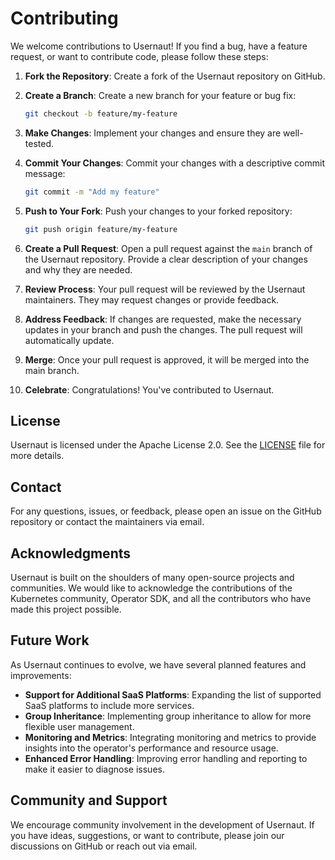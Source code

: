 # Contributing

We welcome contributions to Usernaut! If you find a bug, have a feature request, or want to contribute code, please follow these steps:

1. **Fork the Repository**: Create a fork of the Usernaut repository on GitHub.
2. **Create a Branch**: Create a new branch for your feature or bug fix:

   ```bash
   git checkout -b feature/my-feature
   ```

3. **Make Changes**: Implement your changes and ensure they are well-tested.
4. **Commit Your Changes**: Commit your changes with a descriptive commit message:

   ```bash
   git commit -m "Add my feature"
   ```

5. **Push to Your Fork**: Push your changes to your forked repository:

   ```bash
   git push origin feature/my-feature
   ```

6. **Create a Pull Request**: Open a pull request against the `main` branch of the Usernaut repository. Provide a clear description of your changes and why they are needed.
7. **Review Process**: Your pull request will be reviewed by the Usernaut maintainers. They may request changes or provide feedback.
8. **Address Feedback**: If changes are requested, make the necessary updates in your branch and push the changes. The pull request will automatically update.
9. **Merge**: Once your pull request is approved, it will be merged into the main branch.
10. **Celebrate**: Congratulations! You've contributed to Usernaut.

## License

Usernaut is licensed under the Apache License 2.0. See the [LICENSE](LICENSE) file for more details.

## Contact

For any questions, issues, or feedback, please open an issue on the GitHub repository or contact the maintainers via email.

## Acknowledgments

Usernaut is built on the shoulders of many open-source projects and communities. We would like to acknowledge the contributions of the Kubernetes community, Operator SDK, and all the contributors who have made this project possible.

## Future Work

As Usernaut continues to evolve, we have several planned features and improvements:

- **Support for Additional SaaS Platforms**: Expanding the list of supported SaaS platforms to include more services.
- **Group Inheritance**: Implementing group inheritance to allow for more flexible user management.
- **Monitoring and Metrics**: Integrating monitoring and metrics to provide insights into the operator's performance and resource usage.
- **Enhanced Error Handling**: Improving error handling and reporting to make it easier to diagnose issues.

## Community and Support

We encourage community involvement in the development of Usernaut. If you have ideas, suggestions, or want to contribute, please join our discussions on GitHub or reach out via email.
